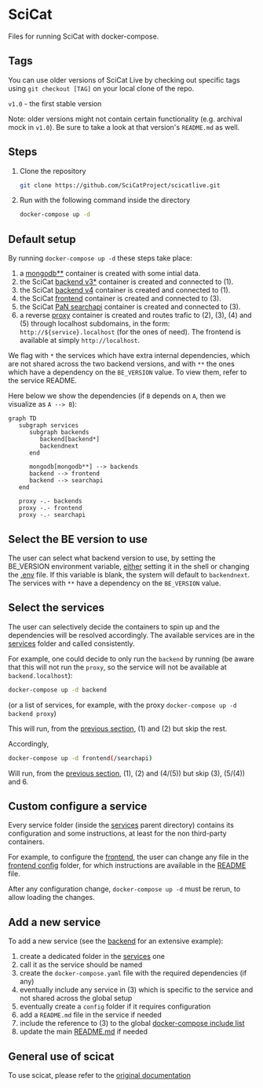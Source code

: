 # SciCat

Files for running SciCat with docker-compose.

## Tags

You can use older versions of SciCat Live by checking out specific tags using `git checkout [TAG]` on your local clone of the repo.

`v1.0` - the first stable version

Note: older versions might not contain certain functionality (e.g. archival mock in `v1.0`). Be sure to take a look at that version's `README.md` as well.

## Steps

1. Clone the repository
   ```sh
   git clone https://github.com/SciCatProject/scicatlive.git
   ```
2. Run with the following command inside the directory
   ```sh
   docker-compose up -d
   ```

## Default setup

By running `docker-compose up -d` these steps take place:
1. a [mongodb**](./services/mongodb/) container is created with some intial data.
2. the SciCat [backend v3*](./services/backend/) container is created and connected to (1).
3. the SciCat [backend v4](./services/backendnext/) container is created and connected to (1).
4. the SciCat [frontend](./services/frontend/) container is created and connected to (3).
5. the SciCat [PaN searchapi](./services/searchapi/) container is created and connected to (3).
6. a reverse [proxy](./services/proxy) container is created and routes trafic to (2), (3), (4) and (5) through localhost subdomains, in the form: `http://${service}.localhost` (for the ones of need). The frontend is available at simply `http://localhost`.

We flag with `*` the services which have extra internal dependencies, which are not shared across the two backend versions, and with `**` the ones which have a dependency on the `BE_VERSION` value. To view them, refer to the service README.


Here below we show the dependencies (if `B` depends on `A`, then we visualize as `A --> B`):

```mermaid
graph TD
   subgraph services
      subgraph backends
         backend[backend*]
         backendnext
      end

      mongodb[mongodb**] --> backends
      backend --> frontend
      backend --> searchapi
   end

   proxy -.- backends
   proxy -.- frontend
   proxy -.- searchapi
```

## Select the BE version to use

The user can select what backend version to use, by setting the BE_VERSION environment variable, [either](https://docs.docker.com/compose/environment-variables/envvars-precedence/) setting it in the shell or changing the [.env](./.env#L1) file. If this variable is blank, the system will default to `backendnext`. The services with `**` have a dependency on the `BE_VERSION` value.

## Select the services

The user can selectively decide the containers to spin up and the dependencies will be resolved accordingly. The available services are in the [services](./services/) folder and called consistently.

For example, one could decide to only run the `backend` by running (be aware that this will not run the `proxy`, so the service will not be available at `backend.localhost`):

```sh
docker-compose up -d backend
```

(or a list of services, for example, with the proxy `docker-compose up -d backend proxy`)

This will run, from the [previous section](#default-setup), (1) and (2) but skip the rest.

Accordingly,
```sh
docker-compose up -d frontend(/searchapi)
```

Will run, from the [previous section](#default-setup), (1), (2) and (4/(5)) but skip (3), (5/(4)) and 6.

## Custom configure a service

Every service folder (inside the [services](./services/) parent directory) contains its configuration and some instructions, at least for the non third-party containers.

For example, to configure the [frontend](./services/frontend/), the user can change any file in the [frontend config](./services/frontend/config/) folder, for which instructions are available in the [README](./services/frontend/README.md) file.

After any configuration change, `docker-compose up -d` must be rerun, to allow loading the changes.

## Add a new service

To add a new service (see the [backend](./services/backend/) for an extensive example):
1. create a dedicated folder in the [services](./services/) one
2. call it as the service should be named
3. create the `docker-compose.yaml` file with the required dependencies (if any)
4. eventually include any service in (3) which is specific to the service and not shared across the global setup
5. eventually create a `config` folder if it requires configuration
6. add a `README.md` file in the service if needed
7. include the reference to (3) to the global [docker-compose include list](docker-compose.yaml#L2)
8. update the main [README.md](README.md) if needed

## General use of scicat

To use scicat, please refer to the [original documentation](https://scicatproject.github.io/documentation/)
